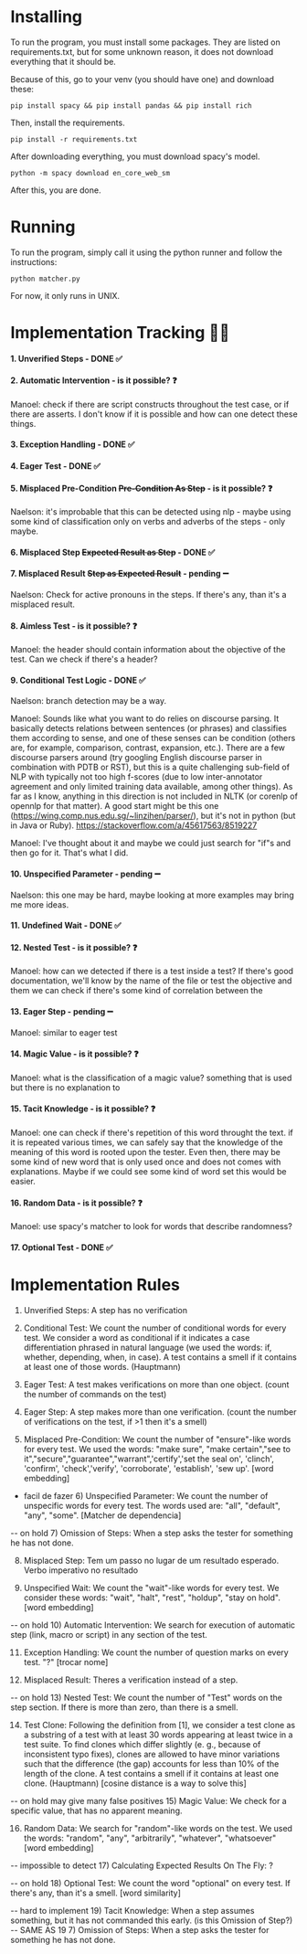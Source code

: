 # Installing
To run the program, you must install some packages. They are listed on requirements.txt, but for some unknown reason, it does not download everything that it should be. 

Because of this, go to your venv (you should have one) and download these:

`pip install spacy && pip install pandas && pip install rich`

Then, install the requirements.

`pip install -r requirements.txt`

After downloading everything, you must download spacy's model.

`python -m spacy download en_core_web_sm`

After this, you are done.

# Running
To run the program, simply call it using the python runner and follow the instructions:

`python matcher.py`

For now, it only runs in UNIX.

# Implementation Tracking 🕵🏻
#### 1. Unverified Steps - DONE ✅

#### 2. Automatic Intervention - is it possible? ❓
Manoel: check if there are script constructs throughout the test case, or if there are asserts. I don't know if it is possible and how can one detect these things.
#### 3. Exception Handling - DONE ✅

#### 4. Eager Test - DONE ✅

#### 5. Misplaced Pre-Condition ~~Pre-Condition As Step~~ - is it possible? ❓
Naelson: it's improbable that this can be detected using nlp - maybe using some kind of classification only on verbs and adverbs of the steps - only maybe.
#### 6. Misplaced Step ~~Expected Result as Step~~ - DONE ✅

#### 7. Misplaced Result ~~Step as Expected Result~~ - pending ➖
Naelson: Check for active pronouns in the steps. If there's any, than it's a misplaced result.
#### 8. Aimless Test - is it possible? ❓
Manoel: the header should contain information about the objective of the test. Can we check if there's a header?

#### 9. Conditional Test Logic - DONE ✅
Naelson: branch detection may be a way.

Manoel: Sounds like what you want to do relies on discourse parsing. It basically detects relations between sentences (or phrases) and classifies them according to sense, and one of these senses can be condition (others are, for example, comparison, contrast, expansion, etc.). There are a few discourse parsers around (try googling English discourse parser in combination with PDTB or RST), but this is a quite challenging sub-field of NLP with typically not too high f-scores (due to low inter-annotator agreement and only limited training data available, among other things). As far as I know, anything in this direction is not included in NLTK (or corenlp of opennlp for that matter). A good start might be this one (https://wing.comp.nus.edu.sg/~linzihen/parser/), but it's not in python (but in Java or Ruby). https://stackoverflow.com/a/45617563/8519227

Manoel: I've thought about it and maybe we could just search for "if"s and then go for it. That's what I did.
#### 10. Unspecified Parameter - pending ➖
Naelson: this one may be hard, maybe looking at more examples may bring me more ideas.
#### 11. Undefined Wait - DONE ✅

#### 12. Nested Test - is it possible? ❓
Manoel: how can we detected if there is a test inside a test? If there's good documentation, we'll know by the name of the file or test the objective and them we can check if there's some kind of correlation between the

#### 13. Eager Step - pending ➖
Manoel: similar to eager test

#### 14. Magic Value - is it possible? ❓
Manoel: what is the classification of a magic value? something that is used but there is no explanation to 

#### 15. Tacit Knowledge - is it possible? ❓
Manoel: one can check if there's repetition of this word throught the text. if it is repeated various times, we can safely say that the knowledge of the meaning of this word is rooted upon the tester. Even then, there may be some kind of new word that is only used once and does not comes with explanations. Maybe if we could see some kind of word set this would be easier.
#### 16. Random Data - is it possible? ❓
Manoel: use spacy's matcher to look for words that describe randomness? 

#### 17. Optional Test - DONE ✅

# Implementation Rules
1) Unverified Steps: A step has no verification

2) Conditional Test: We count the number of conditional words for every test. We consider a word as conditional if it indicates a case
differentiation phrased in natural language (we used the words: if, whether, depending, when, in case). A test contains a smell if it contains at least one of those words. (Hauptmann) 

3) Eager Test: A test makes verifications on more than one object. (count the number of commands on the test)

4) Eager Step: A step makes more than one verification. (count the number of verifications on the test, if >1 then it's a smell)

5) Misplaced Pre-Condition: We count the number of "ensure"-like words for every test. We used the words: "make sure", "make certain","see to it","secure","guarantee","warrant",'certify','set the seal on', 'clinch', 'confirm', 'check','verify', 'corroborate', 'establish', 'sew up'. [word embedding]

* facil de fazer 6) Unspecified Parameter: We count the number of unspecific words for every test. The words used are: "all", "default", "any", "some". [Matcher de dependencia]

-- on hold 7) Omission of Steps: When a step asks the tester for something he has not done.

8) Misplaced Step: Tem um passo no lugar de um resultado esperado. Verbo imperativo no resultado

9) Unspecified Wait: We count the "wait"-like words for every test. We consider these words: "wait", "halt", "rest", "holdup", "stay on hold". [word embedding]

-- on hold 10) Automatic Intervention: We search for execution of automatic step (link, macro or script) in any section of the test.

11) Exception Handling: We count the number of question marks on every test. "?" [trocar nome]

12) Misplaced Result: Theres a verification instead of a step. 

-- on hold 13) Nested Test: We count the number of "Test" words on the step section. If there is more than zero, than there is a smell.

14) Test Clone: Following the definition from [1], we consider a test clone as a substring of a test with at least 30 words appearing at least twice in a test suite. To find clones which differ slightly (e. g., because of inconsistent typo fixes), clones are allowed to have minor variations such that the difference (the gap) accounts for less than 10% of the length of the clone. A test contains a smell if it contains at least one clone. (Hauptmann) [cosine distance is a way to solve this]

-- on hold may give many false positives 15) Magic Value: We check for a specific value, that has no apparent meaning. 

16) Random Data: We search for "random"-like words on the test. We used the words: "random", "any", "arbitrarily", "whatever", "whatsoever" [word embedding]

-- impossible to detect 17) Calculating Expected Results On The Fly: ?

-- on hold 18) Optional Test: We count the word "optional" on every test. If there's any, than it's a smell. [word similarity]

-- hard to implement 19) Tacit Knowledge: When a step assumes something, but it has not commanded this early. (is this Omission of Step?)
-- SAME AS 19 7) Omission of Steps: When a step asks the tester for something he has not done.